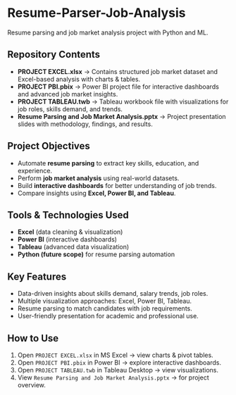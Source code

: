 # Resume-Parser-Job-Analysis
Resume parsing and job market analysis project with Python and ML.

## Repository Contents
- **PROJECT EXCEL.xlsx** → Contains structured job market dataset and Excel-based analysis with charts & tables.  
- **PROJECT PBI.pbix** → Power BI project file for interactive dashboards and advanced job market insights.  
- **PROJECT TABLEAU.twb** → Tableau workbook file with visualizations for job roles, skills demand, and trends.  
- **Resume Parsing and Job Market Analysis.pptx** → Project presentation slides with methodology, findings, and results.  

## Project Objectives
- Automate **resume parsing** to extract key skills, education, and experience.  
- Perform **job market analysis** using real-world datasets.  
- Build **interactive dashboards** for better understanding of job trends.  
- Compare insights using **Excel, Power BI, and Tableau**.  

## Tools & Technologies Used
- **Excel** (data cleaning & visualization)  
- **Power BI** (interactive dashboards)  
- **Tableau** (advanced data visualization)  
- **Python (future scope)** for resume parsing automation  

## Key Features
- Data-driven insights about skills demand, salary trends, job roles.  
- Multiple visualization approaches: Excel, Power BI, Tableau.  
- Resume parsing to match candidates with job requirements.  
- User-friendly presentation for academic and professional use.  

## How to Use
1. Open `PROJECT EXCEL.xlsx` in MS Excel → view charts & pivot tables.  
2. Open `PROJECT PBI.pbix` in Power BI → explore interactive dashboards.  
3. Open `PROJECT TABLEAU.twb` in Tableau Desktop → view visualizations.  
4. View `Resume Parsing and Job Market Analysis.pptx` → for project overview.  

